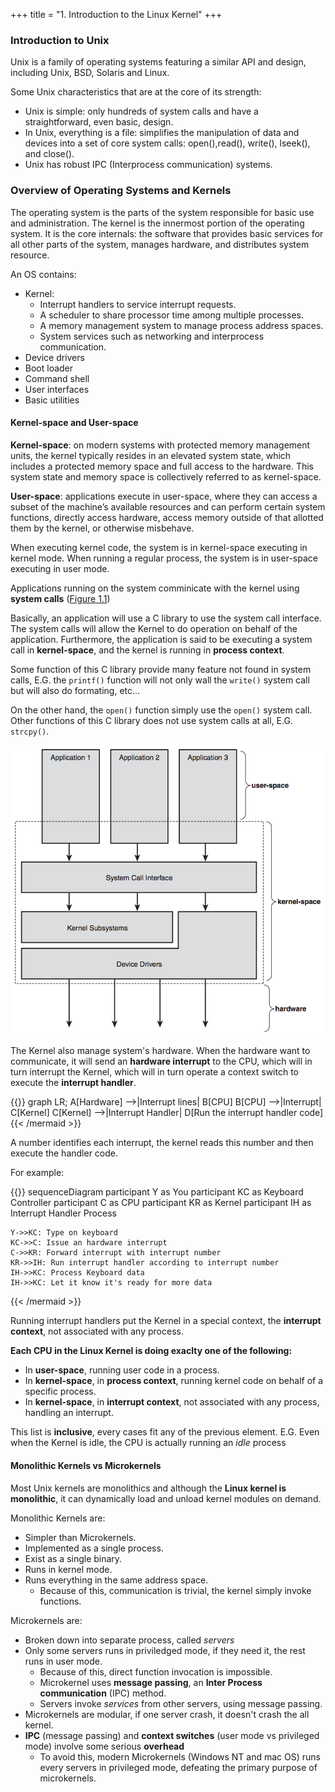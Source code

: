 +++
title = "1. Introduction to the Linux Kernel"
+++

### Introduction to Unix

Unix is a family of operating systems featuring a similar API and design, including Unix, BSD, Solaris and Linux.

Some Unix characteristics that are at the core of its strength:

* Unix is simple: only hundreds of system calls and have a straightforward, even basic, design.
* In Unix, everything is a file: simplifies the manipulation of data and devices into a set of core system calls: open(),read(), write(), lseek(), and close().
* Unix has robust IPC (Interprocess communication) systems.

### Overview of Operating Systems and Kernels
The operating system is the parts of the system responsible for basic use and administration.
The kernel is the innermost portion of the operating system. It is the core internals: the software that provides basic services for all other parts of the system, manages hardware, and distributes system resource.

An OS contains:

* Kernel:
  * Interrupt handlers to service interrupt requests.
  * A scheduler to share processor time among multiple processes.
  * A memory management system to manage process address spaces.
  * System services such as networking and interprocess communication.
* Device drivers
* Boot loader
* Command shell
* User interfaces
* Basic utilities

#### Kernel-space and User-space
**Kernel-space**: on modern systems with protected memory management units, the kernel typically resides in an elevated system state, which includes a protected memory space and full access to the hardware. This system state and memory space is collectively referred to as kernel-space.

**User-space**: applications execute in user-space, where they can access a subset of the machine’s available resources and can perform certain system functions, directly access hardware, access memory outside of that allotted them by the kernel, or otherwise misbehave.

When executing kernel code, the system is in kernel-space executing in kernel mode. When running a regular process, the system is in user-space executing in user mode.

Applications running on the system comminicate with the kernel using **system calls** ([Figure 1.1](https://raw.githubusercontent.com/wdhif/grimoire/master/website/static/linux-kernel-development/figure_1.1.png))

Basically, an application will use a C library to use the system call interface. The system calls will allow the Kernel to do operation on behalf of the application.
Furthermore, the application is said to be executing a system call in **kernel-space**, and the kernel is running in **process context**.

Some function of this C library provide many feature not found in system calls, E.G. the `printf()` function will not only wall the `write()` system call but will also do formating, etc...

On the other hand, the `open()` function simply use the `open()` system call. Other functions of this C library does not use system calls at all, E.G. `strcpy()`.

![Relationship between applications, the kernel, and hardware.](https://raw.githubusercontent.com/wdhif/grimoire/master/website/static/linux-kernel-development/figure_1.1.png)

The Kernel also manage system's hardware. When the hardware want to communicate, it will send an **hardware interrupt** to the CPU, which will in turn interrupt the Kernel, which will in turn operate a context switch to execute the **interrupt handler**.

{{<mermaid>}}
graph LR;
    A[Hardware] -->|Interrupt lines| B[CPU]
    B[CPU] -->|Interrupt| C[Kernel]
    C[Kernel] -->|Interrupt Handler| D[Run the interrupt handler code]
{{< /mermaid >}}

A number identifies each interrupt, the kernel reads this number and then execute the handler code.

For example: 

{{<mermaid>}}
sequenceDiagram
    participant Y as You
    participant KC as Keyboard Controller
    participant C as CPU
    participant KR as Kernel
    participant IH as Interrupt Handler Process

    Y->>KC: Type on keyboard
    KC->>C: Issue an hardware interrupt
    C->>KR: Forward interrupt with interrupt number
    KR->>IH: Run interrupt handler according to interrupt number
    IH->>KC: Process Keyboard data
    IH->>KC: Let it know it's ready for more data
{{< /mermaid >}}

Running interrupt handlers put the Kernel in a special context, the **interrupt context**, not associated with any process.

**Each CPU in the Linux Kernel is doing exaclty one of the following:**

* In **user-space**, running user code in a process.
* In **kernel-space**, in **process context**, running kernel code on behalf of a specific process.
* In **kernel-space**, in **interrupt context**, not associated with any process, handling an interrupt.

This list is **inclusive**, every cases fit any of the previous element. E.G. Even when the Kernel is idle, the CPU is actually running an _idle_ process

#### Monolithic Kernels vs Microkernels

Most Unix kernels are monolithics and although the **Linux kernel is monolithic**, it can dynamically load and unload kernel modules on demand.

Monolithic Kernels are:

* Simpler than Microkernels.
* Implemented as a single process.
* Exist as a single binary.
* Runs in kernel mode.
* Runs everything in the same address space.
    * Because of this, communication is trivial, the kernel simply invoke functions.

Microkernels are:

* Broken down into separate process, called _servers_
* Only some servers runs in priviledged mode, if they need it, the rest runs in user mode.
    * Because of this, direct function invocation is impossible.
    * Microkernel uses **message passing**, an **Inter Process communication** (IPC) method.
    * Servers invoke _services_ from other servers, using message passing.
* Microkernels are modular, if one server crash, it doesn't crash the all kernel.
* **IPC** (message passing) and **context switches** (user mode vs privileged mode) involve some serious **overhead**
    * To avoid this, modern Microkernels (Windows NT and mac OS) runs every servers in privileged mode, defeating the primary purpose of microkernels.

